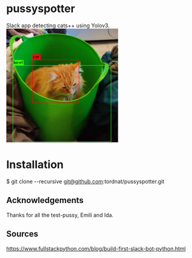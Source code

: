 # pussyspotter
Slack app detecting cats++ using Yolov3.
![example](pussydata/example_prediciton.jpg)

# Installation

$ git clone --recursive git@github.com:tordnat/pussyspotter.git

## Acknowledgements
Thanks for all the test-pussy, Emili and Ida. 

## Sources
https://www.fullstackpython.com/blog/build-first-slack-bot-python.html

